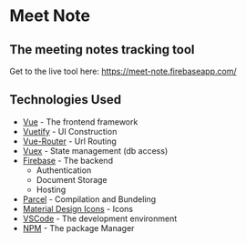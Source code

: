 # Meet Note
## The meeting notes tracking tool

Get to the live tool here:
https://meet-note.firebaseapp.com/

## Technologies Used
* [Vue](https://vuejs.org/) - The frontend framework
* [Vuetify](https://vuetifyjs.com/) - UI Construction
* [Vue-Router](https://router.vuejs.org/) - Url Routing
* [Vuex](https://vuex.vuejs.org/) - State management (db access)
* [Firebase](https://firebase.google.com/) - The backend
    *   Authentication
    *   Document Storage
    *   Hosting
* [Parcel](https://parceljs.org/) - Compilation and Bundeling
* [Material Design Icons](https://cdn.materialdesignicons.com/4.8.95/) - Icons
* [VSCode](https://code.visualstudio.com/) - The development environment
* [NPM](https://www.npmjs.com/) - The package Manager

